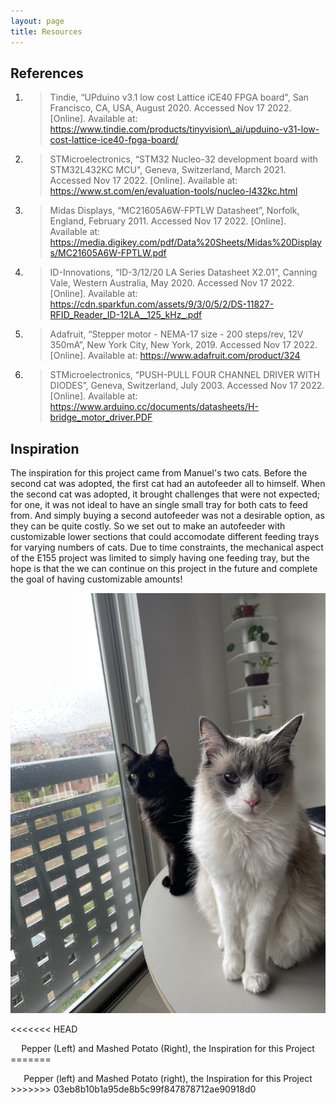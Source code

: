 ```yaml
---
layout: page
title: Resources
---
```


## References

1. > Tindie, “UPduino v3.1 low cost Lattice iCE40 FPGA board", San Francisco, CA, USA, August 2020. Accessed Nov 17 2022. [Online]. Available at: https://www.tindie.com/products/tinyvision\_ai/upduino-v31-low-cost-lattice-ice40-fpga-board/ 

2. > STMicroelectronics, “STM32 Nucleo-32 development board with STM32L432KC MCU", Geneva, Switzerland, March 2021. Accessed Nov 17 2022. [Online]. Available at: https://www.st.com/en/evaluation-tools/nucleo-l432kc.html 

3. > Midas Displays, “MC21605A6W-FPTLW Datasheet”, Norfolk, England, February 2011. Accessed Nov 17 2022. [Online]. Available at: https://media.digikey.com/pdf/Data%20Sheets/Midas%20Displays/MC21605A6W-FPTLW.pdf

4. > ID-Innovations, “ID-3/12/20 LA Series Datasheet X2.01”, Canning Vale, Western Australia, May 2020. Accessed Nov 17 2022. [Online]. Available at: https://cdn.sparkfun.com/assets/9/3/0/5/2/DS-11827-RFID_Reader_ID-12LA__125_kHz_.pdf

5. > Adafruit, “Stepper motor - NEMA-17 size - 200 steps/rev, 12V 350mA”, New York City, New York, 2019. Accessed Nov 17 2022. [Online]. Available at: https://www.adafruit.com/product/324 

6. > STMicroelectronics, “PUSH-PULL FOUR CHANNEL DRIVER WITH DIODES”, Geneva, Switzerland, July 2003. Accessed Nov 17 2022. [Online]. Available at: https://www.arduino.cc/documents/datasheets/H-bridge_motor_driver.PDF


## Inspiration

The inspiration for this project came from Manuel's two cats. Before the second cat was adopted, the first cat had an autofeeder all to himself. When the second cat was adopted, it brought challenges that were not expected; for one, it was not ideal to have an single small tray for both cats to feed from. And simply buying a second autofeeder was not a desirable option, as they can be quite costly. So we set out to make an autofeeder with customizable lower sections that could accomodate different feeding trays for varying numbers of cats. Due to time constraints, the mechanical aspect of the E155 project was limited to simply having one feeding tray, but the hope is that the we can continue on this project in the future and complete the goal of having customizable amounts!


<div style="text-align: center">
  <img src="./assets/img/cats.jpeg" alt="cats" width="800" />
</div>

<<<<<<< HEAD
<p></p><center>Pepper (Left) and Mashed Potato (Right), the Inspiration for this Project</center>
=======
<p></p><center>Pepper (left) and Mashed Potato (right), the Inspiration for this Project</center>
>>>>>>> 03eb8b10b1a95de8b5c99f847878712ae90918d0
